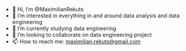 - 👋 Hi, I’m @MaximilianRekuts
- 👀 I’m interested in everything in and around data analysis and data engineering
- 🌱 I’m currently studying data engineering
- 💞️ I’m looking to collaborate on data engineering project
- 📫 How to reach me: maximilian.rekuts@gmail.com
